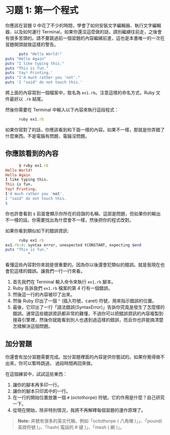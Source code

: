 # 习题 1: 第一个程式

你應該在習題 0 中花了不少的時間，學會了如何安裝文字編輯器、執行文字編輯器、以及如何運行 Terminal，如果你還沒這麼做的話，請別繼續往前走，之後會有很多苦頭的。請不要跳過前一個習題的內容繼續前進，這也是本書唯一的一次在習題開頭就做這樣的警告。

```rb
      puts "Hello World!"
puts "Hello Again"
puts "I like typing this."
puts "This is fun."
puts 'Yay! Printing.'
puts "I'd much rather you 'not'."
puts 'I "said" do not touch this.'

```

將上面的內容寫到一個檔案中，取名為 `ex1.rb`。注意這樣的命名方式，Ruby 文件最好以 `.rb` 結尾。

然後你需要在 Terminal 中輸入以下內容來執行這段程式：

```rb
      ruby ex1.rb

```

如果你寫對了的話，你應該看到和下面一樣的內容。如果不一樣，那就是你弄錯了什麼東西。不是電腦有問題，電腦沒問題。

## 你應該看到的內容

```rb
      $ ruby ex1.rb
Hello World!
Hello Again
I like typing this.
This is fun.
Yay! Printing.
I'd much rather you 'not'.
I "said" do not touch this.
$ 

```

你也許會看到 `$` 前面會顯示你所在的目錄的名稱，這部是問題，但如果你的輸出不一樣的話，你需要找出為什麼會不一樣，然後把你的程式改對。

如果你看到類似如下的錯誤資訊:

```rb
      ruby ex1.rb
ex1.rb:4: syntax error, unexpected tCONSTANT, expecting $end
puts "This is fun."
          ^

```

看懂這些內容對你來說是很重要的。因為你以後還會犯類似的錯誤。就是我現在也會犯這樣的錯誤。讓我們一行一行來看。

1.  首先我們在 Terminal 輸入命令來執行 `ex1.rb` 腳本。
2.  Ruby 告訴我們 `ex1.rb` 檔案的第 4 行有一個錯誤。
3.  然後這一行的內容被印了出來。
4.  然後 Ruby 印出了一個 `^` (插入符號，caret) 符號，用來指示錯誤的位置。
5.  最後，它印出了一行「語法錯誤(SyntaxError)」告訴你究竟是發生了怎麼樣的錯誤。通常這些錯誤資訊都非常的難懂，不過你可以把錯誤資訊的內容複製到搜尋引擎裡，然後你就能看到別人也遇到過這樣的錯誤，而且你也許能搞清楚怎樣解決這個問題。

## 加分習題

你還會有加分習題需要完成。加分習題裡面的內容是供你嘗試的。如果你覺得做不出來，你可以暫時跳過， 過段時間再回來做。

在這個練習中，試試這些東西：

1.  讓你的腳本再多印一行。
2.  讓你的腳本只印其中的一行。
3.  在一行的開始位置放置一個 `#` (octothorpe) 符號。它的作用是什麼？自己研究一下。
4.  從現在開始，除非特別情況，我將不再解釋每個習題的運作原理了。

> **Note:** 井號有很多的英文代稱，例如「octothorpe ( 八角帽 )」」、「pound( 英镑符號 )」、「hash( 電話的 # 键 )」、「mesh ( 網 )」。
